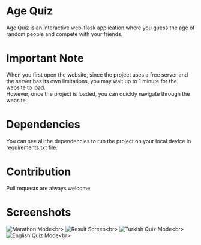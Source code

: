 # Age Quiz
Age Quiz is an interactive web-flask application where you guess the age of random people and compete with your friends.

# Important Note
When you first open the website, since the project uses a free server and the server has its own limitations, you may wait up to 1 minute for the website to load.<br>However, once the project is loaded, you can quickly navigate through the website.

# Dependencies
You can see all the dependencies to run the project on your local device in requirements.txt file.

# Contribution
Pull requests are always welcome.

# Screenshots
![Marathon Mode]([https://i.hizliresim.com/2xmkksv.PNG](https://github.com/krefikk/Age-Quiz/blob/main/img/agequiz3.PNG))<br>
![Result Screen]([https://i.hizliresim.com/iua8zdz.PNG](https://github.com/krefikk/Age-Quiz/blob/main/img/agequiz4.PNG))<br>
![Turkish Quiz Mode]([https://i.hizliresim.com/jbxkbiw.PNG](https://github.com/krefikk/Age-Quiz/blob/main/img/agequiz1.PNG))<br>
![English Quiz Mode]([https://i.hizliresim.com/bwzjhym.PNG](https://github.com/krefikk/Age-Quiz/blob/main/img/agequiz2.PNG))<br>
